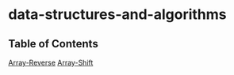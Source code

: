 # data-structures-and-algorithms
## Table of Contents

[Array-Reverse](./challenges/arrayReverse)
[Array-Shift](./challenges/ArrayShift)